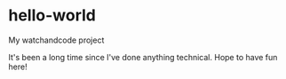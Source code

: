 # hello-world
My watchandcode project

It's been a long time since I've done anything technical. 
Hope to have fun here!
